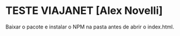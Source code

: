 # TESTE VIAJANET [Alex Novelli]

Baixar o pacote e instalar o NPM na pasta antes de abrir o index.html.